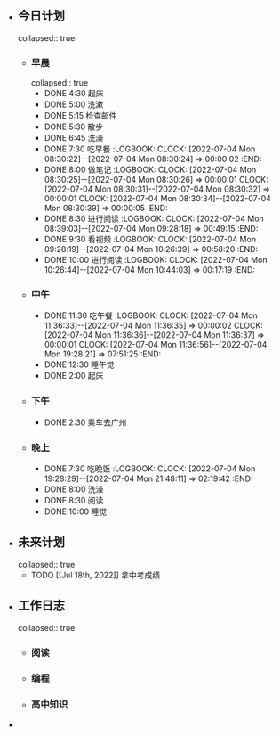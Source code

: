 - ## 今日计划
  collapsed:: true
	- ### 早晨
	  collapsed:: true
		- DONE 4:30 起床
		- DONE 5:00 洗漱
		- DONE 5:15 检查邮件
		- DONE 5:30 散步
		- DONE 6:45 洗澡
		- DONE 7:30 吃早餐
		  :LOGBOOK:
		  CLOCK: [2022-07-04 Mon 08:30:22]--[2022-07-04 Mon 08:30:24] =>  00:00:02
		  :END:
		- DONE 8:00 做笔记
		  :LOGBOOK:
		  CLOCK: [2022-07-04 Mon 08:30:25]--[2022-07-04 Mon 08:30:26] =>  00:00:01
		  CLOCK: [2022-07-04 Mon 08:30:31]--[2022-07-04 Mon 08:30:32] =>  00:00:01
		  CLOCK: [2022-07-04 Mon 08:30:34]--[2022-07-04 Mon 08:30:39] =>  00:00:05
		  :END:
		- DONE 8:30 进行阅读
		  :LOGBOOK:
		  CLOCK: [2022-07-04 Mon 08:39:03]--[2022-07-04 Mon 09:28:18] =>  00:49:15
		  :END:
		- DONE 9:30 看视频
		  :LOGBOOK:
		  CLOCK: [2022-07-04 Mon 09:28:19]--[2022-07-04 Mon 10:26:39] =>  00:58:20
		  :END:
		- DONE 10:00 进行阅读
		  :LOGBOOK:
		  CLOCK: [2022-07-04 Mon 10:26:44]--[2022-07-04 Mon 10:44:03] =>  00:17:19
		  :END:
	- ### 中午
		- DONE 11:30 吃午餐
		  :LOGBOOK:
		  CLOCK: [2022-07-04 Mon 11:36:33]--[2022-07-04 Mon 11:36:35] =>  00:00:02
		  CLOCK: [2022-07-04 Mon 11:36:36]--[2022-07-04 Mon 11:36:37] =>  00:00:01
		  CLOCK: [2022-07-04 Mon 11:36:56]--[2022-07-04 Mon 19:28:21] =>  07:51:25
		  :END:
		- DONE 12:30 睡午觉
		- DONE 2:00 起床
	- ### 下午
		- DONE 2:30 乘车去广州
	- ### 晚上
		- DONE 7:30 吃晚饭
		  :LOGBOOK:
		  CLOCK: [2022-07-04 Mon 19:28:29]--[2022-07-04 Mon 21:48:11] =>  02:19:42
		  :END:
		- DONE 8:00 洗澡
		- DONE 8:30 阅读
		- DONE 10:00 睡觉
- ## 未来计划
  collapsed:: true
	- TODO [[Jul 18th, 2022]] 拿中考成绩
- ## 工作日志
  collapsed:: true
	- ### 阅读
	- ### 编程
	- ### 高中知识
-